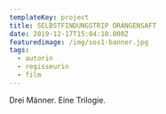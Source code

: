 ```yaml
---
templateKey: project
title: SELBSTFINDUNGSTRIP ORANGENSAFT
date: 2019-12-17T15:04:10.000Z
featuredimage: /img/sos1-banner.jpg
tags:
  - autorin
  - regisseurin
  - film
---
```


Drei Männer. Eine Trilogie.

